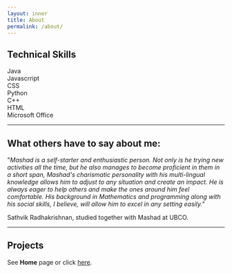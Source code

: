 ```yaml
---
layout: inner
title: About
permalink: /about/
---
```

## Technical Skills
Java
\
Javascrript
\
CSS
\
Python
\
C++
\
HTML
\
Microsoft Office

---

## What others have to say about me:
"_Mashad is a self-starter and enthusiastic person. Not only is he trying new activities all the time, but he also manages to become proficient in them in a short span, Mashad's charismatic personality with his multi-lingual knowledge allows him to adjust to any situation and create an impact. He is always eager to help others and make the ones around him feel comfortable. His background in Mathematics and programming along with his social skills, I believe, will allow him to excel in any setting easily."_  

Sathvik Radhakrishnan, studied together with Mashad at UBCO.

---
## Projects
See **Home** page or click [here](https://www.mashadchowdhury.com).
